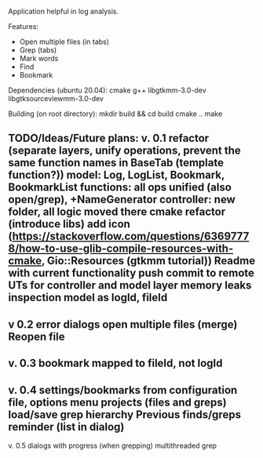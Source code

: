 Application helpful in log analysis.

Features:
- Open multiple files (in tabs)
- Grep (tabs)
- Mark words
- Find
- Bookmark

Dependencies (ubuntu 20.04):
cmake
g++
libgtkmm-3.0-dev
libgtksourceviewmm-3.0-dev

Building (on root directory):
mkdir build && cd build
cmake ..
make

TODO/Ideas/Future plans:
v. 0.1
refactor (separate layers, unify operations, prevent the same function names in BaseTab (template function?))
model: Log, LogList, Bookmark, BookmarkList
functions: all ops unified (also open/grep), +NameGenerator
controller: new folder, all logic moved there
cmake refactor (introduce libs)
add icon (https://stackoverflow.com/questions/63697778/how-to-use-glib-compile-resources-with-cmake, Gio::Resources (gtkmm tutorial))
Readme with current functionality
push commit to remote
UTs for controller and model layer
memory leaks inspection
model as logId, fileId
------------
v 0.2
error dialogs
open multiple files (merge)
Reopen file
------------
v. 0.3
bookmark mapped to fileId, not logId
------------
v. 0.4
settings/bookmarks from configuration file, options menu
projects (files and greps)
load/save grep hierarchy
Previous finds/greps reminder (list in dialog)
------------
v. 0.5
dialogs with progress (when grepping)
multithreaded grep
